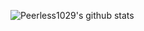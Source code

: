 ![Peerless1029's github stats](https://github-readme-stats.vercel.app/api?username=Peerless1029&theme=github)

